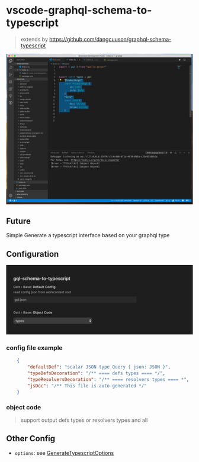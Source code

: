 # vscode-graphql-schema-to-typescript

> extends by https://github.com/dangcuuson/graphql-schema-typescript


![test](https://raw.githubusercontent.com/liyikun/vscode-graphql-schema-typescript/master/image/test.gif)


## Future

 Simple Generate a typescript interface based on your graphql type

## Configuration

![config](https://raw.githubusercontent.com/liyikun/vscode-graphql-schema-typescript/master/image/config.png)


### config file example

```json
    {
        "defaultDef": "scalar JSON type Query { json: JSON }",
        "typeDefsDecoration": "/** ==== defs types ==== */",
        "typeResolversDecoration": "/** ==== resolvers types ==== *",
        "jsDoc": "/** This file is auto-generated */"
    }
```

### object code
> support output defs types or resolvers types and all

## Other Config

* `options`: see [GenerateTypescriptOptions](https://github.com/dangcuuson/graphql-schema-typescript/blob/master/src/types.ts)


